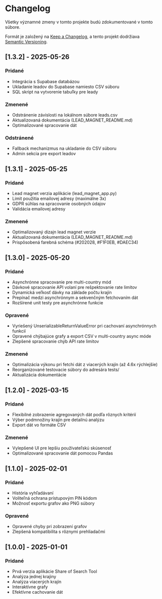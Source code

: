 # Changelog

Všetky významné zmeny v tomto projekte budú zdokumentované v tomto súbore.

Formát je založený na [Keep a Changelog](https://keepachangelog.com/sk/1.0.0/),
a tento projekt dodržiava [Semantic Versioning](https://semver.org/lang/sk/).

## [1.3.2] - 2025-05-26

### Pridané
- Integrácia s Supabase databázou
- Ukladanie leadov do Supabase namiesto CSV súboru
- SQL skript na vytvorenie tabuľky pre leady

### Zmenené
- Odstránenie závislosti na lokálnom súbore leads.csv
- Aktualizovaná dokumentácia (LEAD_MAGNET_README.md)
- Optimalizované spracovanie dát 

### Odstránené
- Fallback mechanizmus na ukladanie do CSV súboru
- Admin sekcia pre export leadov

## [1.3.1] - 2025-05-25

### Pridané
- Lead magnet verzia aplikácie (lead_magnet_app.py)
- Limit použitia emailovej adresy (maximálne 3x)
- GDPR súhlas na spracovanie osobných údajov
- Validácia emailovej adresy

### Zmenené
- Optimalizovaný dizajn lead magnet verzie
- Aktualizovaná dokumentácia (LEAD_MAGNET_README.md)
- Prispôsobená farebná schéma (#202028, #F1F0EB, #DAEC34)

## [1.3.0] - 2025-05-20

### Pridané
- Asynchrónne spracovanie pre multi-country mód
- Dávkové spracovanie API volaní pre rešpektovanie rate limitov
- Dynamická veľkosť dávky na základe počtu krajín
- Prepínač medzi asynchrónnym a sekvenčným fetchovaním dát
- Rozšírené unit testy pre asynchrónne funkcie

### Opravené
- Vyriešený UnserializableReturnValueError pri cachovaní asynchrónnych funkcií
- Opravené chýbajúce grafy a export CSV v multi-country async móde
- Zlepšené spracovanie chýb API rate limitov

### Zmenené
- Optimalizácia výkonu pri fetchi dát z viacerých krajín (až 4.6x rýchlejšie)
- Reorganizované testovacie súbory do adresára tests/
- Aktualizácia dokumentácie

## [1.2.0] - 2025-03-15

### Pridané
- Flexibilné zobrazenie agregovaných dát podľa rôznych kritérií
- Výber podmnožiny krajín pre detailnú analýzu
- Export dát vo formáte CSV

### Zmenené
- Vylepšené UI pre lepšiu používateľskú skúsenosť
- Optimalizované spracovanie dát pomocou Pandas

## [1.1.0] - 2025-02-01

### Pridané
- História vyhľadávaní
- Voliteľná ochrana prístupovým PIN kódom
- Možnosť exportu grafov ako PNG súbory

### Opravené
- Opravené chyby pri zobrazení grafov
- Zlepšená kompatibilita s rôznymi prehliadačmi

## [1.0.0] - 2025-01-01

### Pridané
- Prvá verzia aplikácie Share of Search Tool
- Analýza jednej krajiny
- Analýza viacerých krajín
- Interaktívne grafy
- Efektívne cachovanie dát

